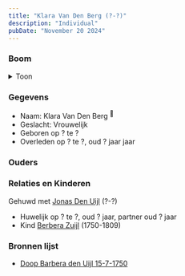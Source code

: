 ```yaml
---
title: "Klara Van Den Berg (?-?)"
description: "Individual"
pubDate: "November 20 2024"
---
```


### Boom
<details><summary>Toon</summary>

![test](https://www.plantuml.com/plantuml/svg/hP8nRy8m48Lt_ufJ6PWY9OsY0eg0fYLgQIjLLUdG1Jd9DN7ZsCZd2274Vw-121WPkbbtVlUzU_QKB3UsRIIZMgWLDxo1ZETrQNIhYWSjjG5hk2BNGcLP9Gg4N9XSul6CpSfkeC4cGqF74baqgErcXUnYQYuv4MmP02JQ56W-Av7N2edYkE52ZSSGiXrZVNW_e8Yne-JcHRe1yCKLFAA214rv0vpWsVU3Q0WdTIzDPk4iT8ZjZq1Px20UPJpRB3DjhSJH62OmkUXHtKgvvAfOvaOJPTfvwIxjJkovLWwrvox4hpnp1m2zMPX6QV8_l0uNZzPO54AL-yQ1blg-7uNGawAix0Qbr6j7F0bS6Yvu3j_jfRtR0Aw88uXWldY5u2xohp4QmTlz1mG3VmXzyfxGM5sYoZJbbVFJlORdTOvP5zEvq6tYTGuPcw8gtC_x0m00)
</details>

### Gegevens
- Naam: Klara Van Den Berg <sup><a href="../s00187/" style="text-decoration:none" title="Doop Barbera den Uijl 15-7-1750">:link:</a></sup>
- Geslacht: Vrouwelijk
- Geboren op ? te ? 
- Overleden op ? te ?, oud ? jaar jaar 

### Ouders

### Relaties en Kinderen

Gehuwd met [Jonas Den Uijl](../i00158/) (?-?) 
- Huwelijk op ? te ?, oud ? jaar, partner oud ? jaar 
- Kind [Berbera Zuijl](../i00121/) (1750-1809)

### Bronnen lijst
- [Doop Barbera den Uijl 15-7-1750](../s00187/)